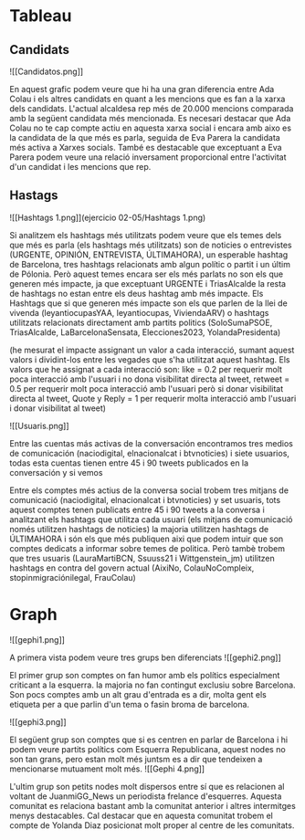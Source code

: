 
# Tableau

## Candidats

![[Candidatos.png]]

En aquest grafic podem veure que hi ha una gran diferencia entre Ada Colau i els altres candidats en quant a les mencions que es fan a la xarxa dels candidats. L'actual alcaldesa rep més de 20.000 mencions comparada amb la següent candidata més mencionada. Es necesari destacar que Ada Colau no te cap compte actiu en aquesta xarxa social i encara amb aixo es la candidata de la que més es parla, seguida de Eva Parera la candidata més activa a Xarxes socials. També es destacable que exceptuant a Eva Parera podem veure una relació inversament proporcional entre l'activitat d'un candidat i les mencions que rep. 


## Hastags

![[Hashtags 1.png]](ejercicio 02-05/Hashtags 1.png)

Si analitzem els hashtags més utilitzats podem veure que els temes dels que més es parla (els hashtags més utilitzats) son de noticies o entrevistes (URGENTE, OPINIÓN, ENTREVISTA, ÚLTIMAHORA), un esperable hashtag de Barcelona, tres hashtags relacionats amb algun polític o partit i un últim de Pólonia. Però aquest temes encara ser els més parlats no son els que generen més impacte, ja que exceptuant URGENTE i TriasAlcalde la resta de hashtags no estan entre els deus hashtag  amb més impacte. 
Els Hashtags que si que generen més impacte son els que parlen de la llei de vivenda (leyantiocupasYAA, leyantiocupas, ViviendaARV) o hashtags utilitzats relacionats directament amb partits politics (SoloSumaPSOE, TriasAlcalde, LaBarcelonaSensata, Elecciones2023, YolandaPresidenta)

(he mesurat el impacte assignant un valor a cada interacció, sumant aquest valors i dividint-los entre les vegades que s'ha utilitzat aquest hashtag. Els valors que he assignat a cada interacció son: like = 0.2 per requerir molt poca interacció amb l'usuari i no dona visibilitat directa al tweet, retweet = 0.5 per requerir molt poca interacció amb l'usuari però si donar visibilitat directa al tweet, Quote y Reply = 1 per requerir molta interacció amb l'usuari i donar visibilitat al tweet)

![[Usuaris.png]]

Entre las cuentas más activas de la conversación encontramos tres medios de comunicación (naciodigital, elnacionalcat i btvnoticies) i siete usuarios, todas esta cuentas tienen entre 45 i 90 tweets publicados en la conversación y si vemos

Entre els comptes més actius de la conversa social trobem tres mitjans de comunicació (naciodigital, elnacionalcat i btvnoticies) y set usuaris, tots aquest comptes tenen publicats entre 45 i 90 tweets a la conversa i analitzant els hashtags que utilitza cada usuari (els mitjans de comunicació només utilitzen hashtags de noticies) la majoria utilitzen hashtags de ÚLTIMAHORA i són els que més publiquen aixi que podem intuir que son comptes dedicats a informar sobre temes de politica. Però tambè trobem que tres usuaris (LauraMartiBCN, Ssuuss21 i Wittgenstein_jm) utilitzen hashtags en contra del govern actual (AixiNo, ColauNoCompleix, stopinmigraciónilegal, FrauColau)

# Graph
![[gephi1.png]]

A primera vista podem veure tres grups ben diferenciats
![[gephi2.png]]

El primer grup son comptes on fan humor amb els polítics especialment criticant a la esquerra. la majoria no fan contingut exclusiu sobre Barcelona. Son pocs comptes amb un alt grau d'entrada es a dir, molta gent els etiqueta per a que parlin d'un tema o fasin broma de barcelona.

![[gephi3.png]]

El següent  grup son comptes que si es centren en parlar de Barcelona i hi podem veure partits polítics com Esquerra Republicana,  aquest nodes no son tan grans, pero estan molt més juntsm es a dir que tendeixen a mencionarse mutuament molt més.
![[Gephi 4.png]]

L'ultim grup son petits nodes molt dispersos entre sí que es relacionen al voltant de JuanmiGG_News un periodista frelance d'esquerres. Aquesta comunitat es relaciona bastant amb la comunitat anterior i altres intermitges menys destacables. Cal destacar que en aquesta comunitat trobem el compte de Yolanda Diaz posicionat molt proper al centre de les comunitats. 
